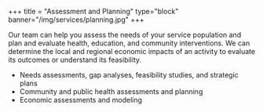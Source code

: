 +++
title = "Assessment and Planning"
type="block"
banner="/img/services/planning.jpg"
+++

Our team can help you assess the needs of your service population and plan and evaluate health, education, and community interventions. We can determine the local and regional economic impacts of an activity to evaluate its outcomes or understand its feasibility.

- Needs assessments, gap analyses, feasibility studies, and strategic plans
- Community and public health assessments and planning
- Economic assessments and modeling


